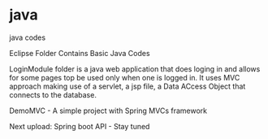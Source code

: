 # java
java codes

Eclipse Folder Contains Basic Java Codes

LoginModule folder is a java web application that does loging in and allows for some pages top be used only when one is logged in. It uses MVC approach making use of a servlet, a jsp file, a Data ACcess Object that connects to the database. 

DemoMVC - A simple project with Spring MVCs framework

Next upload: Spring boot API - Stay tuned
